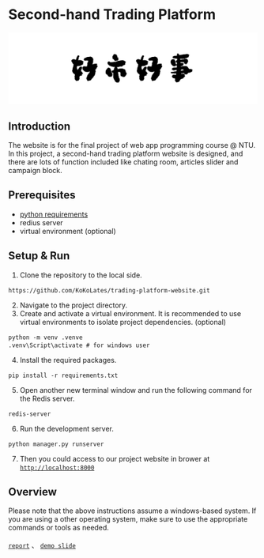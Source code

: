 # Second-hand Trading Platform 

<div align="center">
  <img src="./assets/cover.png" alt="logo" width="600">
</div>

## Introduction
The website is for the final project of web app programming course @ NTU. In this project, a second-hand trading platform website is designed, and there are lots of function included like chating room, articles slider and campaign block.

## Prerequisites
* [python requirements](./requirements.txt)
* redius server
* virtual environment (optional)

## Setup & Run
1. Clone the repository to the local side.
```
https://github.com/KoKoLates/trading-platform-website.git
```

2. Navigate to the project directory.
3. Create and activate a virtual environment. It is recommended to use virtual environments to isolate project dependencies. (optional)
```shell
python -m venv .venve
.venv\Script\activate # for windows user
```

4. Install the required packages.
```shell
pip install -r requirements.txt
```
5. Open another new terminal window and run the following command for the Redis server.
```shell
redis-server
```
6. Run the development server. 
```shell
python manager.py runserver
```
7. Then you could access to our project website in brower at [`http://localhost:8000`](http://localhost:8000)


## Overview
Please note that the above instructions assume a windows-based system. If you are using a other operating system, make sure to use the appropriate commands or tools as needed. 
<br><br>
[`report`](./assets/final_report.pdf) 、 [`demo slide`](./assets/final_slides.pdf)